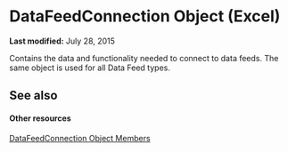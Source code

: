 
# DataFeedConnection Object (Excel)

 **Last modified:** July 28, 2015

Contains the data and functionality needed to connect to data feeds. The same object is used for all Data Feed types.

## See also


#### Other resources


 [DataFeedConnection Object Members](33157c0b-c8d1-355f-8e72-3c7738ff67af.md)
